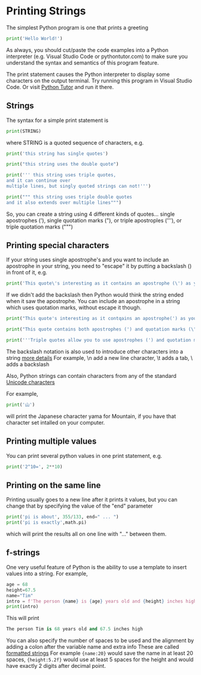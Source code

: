 # Printing Strings

The simplest Python program is one that prints a greeting
``` python
print('Hello World!')
```

As always, you should cut/paste the code examples into a Python interpreter (e.g. Visual Studio Code or pythontutor.com)
to make sure you understand the syntax and semantics of this program feature.

The print statement causes the Python interpreter to display some characters on the output terminal.
Try running this program in Visual Studio Code.
Or visit [Python Tutor](https://pythontutor.com) and run it there.

## Strings
The syntax for a simple print statement is
``` python
print(STRING)
```
where STRING is a quoted sequence of characters, e.g.
``` python
print('this string has single quotes')

print("this string uses the double quote")

print(''' this string uses triple quotes,
and it can continue over
multiple lines, but singly quoted strings can not!''')

print(""" this string uses triple double quotes
and it also extends over multiple lines""")
```

So, you can create a string using 4 different kinds of quotes...
single apostrophes ('), single quotation marks ("), or triple apostroples ('''),
or triple quotation marks (""")

## Printing special characters
If your string uses single apostrophe's and you want to include an apostrophe 
in your string, you need to "escape" it by putting a backslash (\) in front of it, e.g.

``` python
print('This quote\'s interesting as it contains an apostrophe (\') as you can see')
```

If we didn't add the backslash then Python would think the string ended when it saw the apostrophe.
You can include an apostrophe in a string which uses quotation marks, without escape it though.

``` python
print("This quote's interesting as it contqains an apostrophe(') as you can see")

print("This quote contains both apostrophes (') and quotation marks (\") so it needs to use an escape")

print('''Triple quotes allow you to use apostrophes (') and quotation marks (") without escaping them!''')
```

The backslash notation is also used to introduce other characters into a string [more details](https://python-reference.readthedocs.io/en/latest/docs/str/escapes.html)
For example, \n add a new line character, \t adds a tab, \\ adds a backslash

Also, Python strings can contain characters from any of the standard [Unicode characters](http://www.unicode.org/charts/)

For example,
``` python
print('山')
```
will print the Japanese character yama for Mountain, if you have that character set intalled on your computer.

## Printing multiple values
You can print several python values in one print statement, e.g.
``` python
print('2^10=', 2**10)
```

## Printing on the same line
Printing usually goes to a new line after it prints it values,
but you can change that by specifying the value of the "end" parameter
``` python
print('pi is about', 355/133, end=" ... ")
print('pi is exactly',math.pi)
```
which will print the results all on one line with "..." between them.

## f-strings
One very useful feature of Python is the ability to use a template to insert values into a string.
For example,
``` python
age = 68
height=67.5
name="Tim"
intro = f'The person {name} is {age} years old and {height} inches high'
print(intro)
```
This will print
``` python
The person Tim is 68 years old and 67.5 inches high
```
You can also specify the number of spaces to be used and the alignment by adding a colon after the variable name and extra info
These are called [formatted strings](https://docs.python.org/3/tutorial/inputoutput.html)
For example ```{name:20}``` would save the name in at least 20 spaces, ```{height:5.2f}``` would use at least 5 spaces for the height
and would have exactly 2 digits after decimal point.




